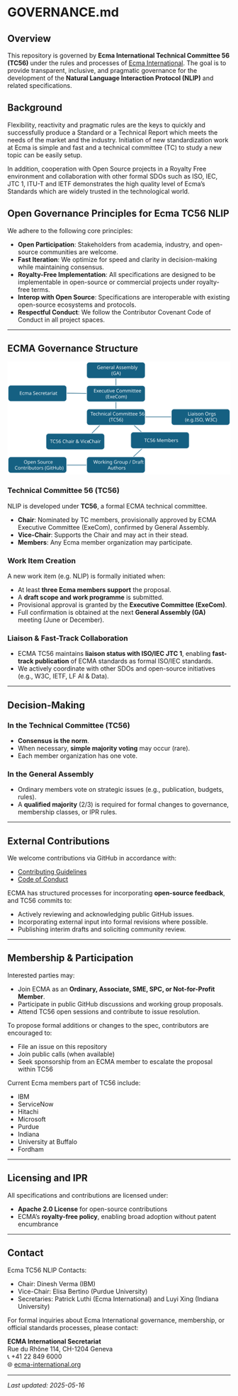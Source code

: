 # GOVERNANCE.md

## Overview

This repository is governed by **Ecma International Technical Committee 56 (TC56)** under the rules and processes of [Ecma International](https://www.ecma-international.org). The goal is to provide transparent, inclusive, and pragmatic governance for the development of the **Natural Language Interaction Protocol (NLIP)** and related specifications.

## Background

Flexibility, reactivity and pragmatic rules are the keys to quickly and successfully produce a Standard or a Technical Report which meets the needs of the market and the industry. Initiation of new standardization work at Ecma is simple and fast and a technical committee (TC) to study a new topic can be easily setup.

In addition, cooperation with Open Source projects in a Royalty Free environment and collaboration with other formal SDOs such as ISO, IEC, JTC 1, ITU-T and IETF demonstrates the high quality level of Ecma’s Standards which are widely trusted in the technological world.

## Open Governance Principles for Ecma TC56 NLIP

We adhere to the following core principles:
- **Open Participation**: Stakeholders from academia, industry, and open-source communities are welcome.
- **Fast Iteration**: We optimize for speed and clarity in decision-making while maintaining consensus.
- **Royalty-Free Implementation**: All specifications are designed to be implementable in open-source or commercial projects under royalty-free terms.
- **Interop with Open Source**: Specifications are interoperable with existing open-source ecosystems and protocols.
- **Respectful Conduct**: We follow the Contributor Covenant Code of Conduct in all project spaces.

---

## ECMA Governance Structure

![Ecma TC56 governance](images/EcmaTC56Governance.svg)

### Technical Committee 56 (TC56)
NLIP is developed under **TC56**, a formal ECMA technical committee.

- **Chair**: Nominated by TC members, provisionally approved by ECMA Executive Committee (ExeCom), confirmed by General Assembly.
- **Vice-Chair**: Supports the Chair and may act in their stead.
- **Members**: Any Ecma member organization may participate.

### Work Item Creation
A new work item (e.g. NLIP) is formally initiated when:
- At least **three Ecma members support** the proposal.
- A **draft scope and work programme** is submitted.
- Provisional approval is granted by the **Executive Committee (ExeCom)**.
- Full confirmation is obtained at the next **General Assembly (GA)** meeting (June or December).

### Liaison & Fast-Track Collaboration
- ECMA TC56 maintains **liaison status with ISO/IEC JTC 1**, enabling **fast-track publication** of ECMA standards as formal ISO/IEC standards.
- We actively coordinate with other SDOs and open-source initiatives (e.g., W3C, IETF, LF AI & Data).

---

## Decision-Making

### In the Technical Committee (TC56)
- **Consensus is the norm**.
- When necessary, **simple majority voting** may occur (rare).
- Each member organization has one vote.

### In the General Assembly
- Ordinary members vote on strategic issues (e.g., publication, budgets, rules).
- A **qualified majority** (2/3) is required for formal changes to governance, membership classes, or IPR rules.

---

## External Contributions

We welcome contributions via GitHub in accordance with:
- [Contributing Guidelines](CONTRIBUTING?id=contributing-to-nlip)
- [Code of Conduct](./CODE_OF_CONDUCT.md)

ECMA has structured processes for incorporating **open-source feedback**, and TC56 commits to:
- Actively reviewing and acknowledging public GitHub issues.
- Incorporating external input into formal revisions where possible.
- Publishing interim drafts and soliciting community review.

---

## Membership & Participation

Interested parties may:
- Join ECMA as an **Ordinary, Associate, SME, SPC, or Not-for-Profit Member**.
- Participate in public GitHub discussions and working group proposals.
- Attend TC56 open sessions and contribute to issue resolution.

To propose formal additions or changes to the spec, contributors are encouraged to:
- File an issue on this repository
- Join public calls (when available)
- Seek sponsorship from an ECMA member to escalate the proposal within TC56

Current Ecma members part of TC56 include:
- IBM
- ServiceNow
- Hitachi
- Microsoft
- Purdue
- Indiana
- University at Buffalo
- Fordham

---

## Licensing and IPR

All specifications and contributions are licensed under:
- **Apache 2.0 License** for open-source contributions
- ECMA’s **royalty-free policy**, enabling broad adoption without patent encumbrance

---

## Contact

Ecma TC56 NLIP Contacts:
- Chair: Dinesh Verma (IBM)
- Vice-Chair: Elisa Bertino (Purdue University)
- Secretaries: Patrick Luthi (Ecma International) and Luyi Xing (Indiana University)

For formal inquiries about Ecma International governance, membership, or official standards processes, please contact:

**ECMA International Secretariat**  
Rue du Rhône 114, CH-1204 Geneva  
📞 +41 22 849 6000  
🌐 [ecma-international.org](https://www.ecma-international.org)

---

_Last updated: 2025-05-16_
